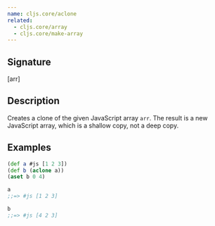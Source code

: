 ```yaml
---
name: cljs.core/aclone
related:
  - cljs.core/array
  - cljs.core/make-array
---
```


## Signature
[arr]


## Description

Creates a clone of the given JavaScript array `arr`.  The result is a new
JavaScript array, which is a shallow copy, not a deep copy.


## Examples

```clj
(def a #js [1 2 3])
(def b (aclone a))
(aset b 0 4)

a
;;=> #js [1 2 3]

b
;;=> #js [4 2 3]
```